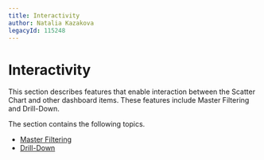 ```yaml
---
title: Interactivity
author: Natalia Kazakova
legacyId: 115248
---
```

# Interactivity
This section describes features that enable interaction between the Scatter Chart and other dashboard items. These features include Master Filtering and Drill-Down.

The section contains the following topics.
* [Master Filtering](interactivity/master-filtering.md)
* [Drill-Down](interactivity/drill-down.md)